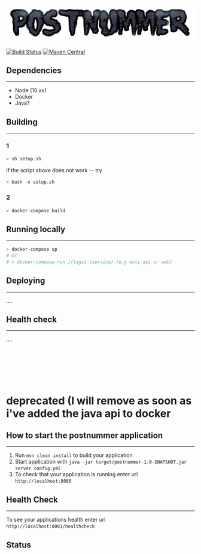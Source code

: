 ![Logo](art/logo.png)

[![Build Status](https://travis-ci.com/CodeByAB/postnummer.svg?branch=master)](https://travis-ci.com/CodeByAB/postnummer)
[![Maven Central](https://img.shields.io/maven-central/v/se.codeby/postnummer.svg)](https://search.maven.org/artifact/se.codeby/postnummer)

## Dependencies
---
  * Node (10.xx)
  * Docker
  * Java?


## Building
---


### 1  
```bash
> sh setup.sh
```

if the script above does not work -- try

```bash
> bash -x setup.sh
```

### 2

```bash
> docker-compose build
```

## Running locally
---

```bash
> docker-compose up 
# Or 
# > docker-compose run [flags] (service) (e.g only api or web)
```


## Deploying
---

....


## Health check
---

....

<br/>
<br/>
<br/>
<br/>
<br/>






# deprecated (I will remove as soon as i've added the java api to docker
## How to start the postnummer application
---

1. Run `mvn clean install` to build your application
1. Start application with `java -jar target/postnummer-1.0-SNAPSHOT.jar server config.yml`
1. To check that your application is running enter url `http://localhost:8080`

## Health Check
---

To see your applications health enter url `http://localhost:8081/healthcheck`

## Status


